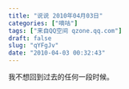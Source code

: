 ```yaml
---
title: "说说 2010年04月03日"
categories: ["嘀咕"]
tags: ["来自QQ空间 qzone.qq.com"]
draft: false
slug: "qYFgJv"
date: "2010-04-03 00:32:43"
---
```


我不想回到过去的任何一段时候。
